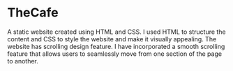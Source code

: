 # TheCafe
A static website created using HTML and CSS. I used HTML to structure the content and CSS to style the website and make it visually appealing. The website has scrolling design feature. I have incorporated a smooth scrolling feature that allows users to seamlessly move from one section of the page to another.
